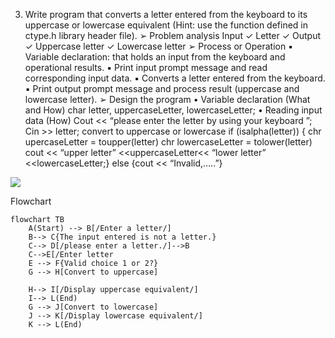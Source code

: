 3. Write program that converts a letter entered from the keyboard to its uppercase or 
lowercase equivalent (Hint: use the function defined in ctype.h library header file).
➢ Problem analysis
Input
✓ Letter 
✓
Output
✓ Uppercase letter
✓ Lowercase letter
➢ Process or Operation
▪ Variable declaration: that holds an input from the keyboard and operational results.
▪ Print input prompt message and read corresponding input data.
▪ Converts a letter entered from the keyboard.
▪ Print output prompt message and process result (uppercase and lowercase letter).
➢ Design the program
• Variable declaration (What and How)
char letter, uppercaseLetter, lowercaseLetter;
• Reading input data (How)
Cout << “please enter the letter by using your keyboard ”;
Cin >> letter;
convert to uppercase or lowercase
if (isalpha(letter)) { chr upercaseLetter = toupper(letter)
 chr lowercaseLetter = tolower(letter)
 cout << “upper letter” <<uppercaseLetter<< “lower letter” <<lowercaseLetter;} 
else {cout << “Invalid,…..”}

![](https://github.com/SWEG-2015EC-Batch/Code-Warrior/assets/149233683/2dc802e8-9461-4e2d-879b-ed5e501615eb)

Flowchart 
```mermaid
flowchart TB
    A(Start) --> B[/Enter a letter/]
    B--> C{The input entered is not a letter.}
    C--> D[/please enter a letter./]-->B
    C-->E[/Enter letter
    E --> F{Valid choice 1 or 2?}
    G --> H[Convert to uppercase]

    H--> I[/Display uppercase equivalent/]
    I--> L(End)
    G --> J[Convert to lowercase]
    J --> K[/Display lowercase equivalent/]
    K --> L(End)
```
